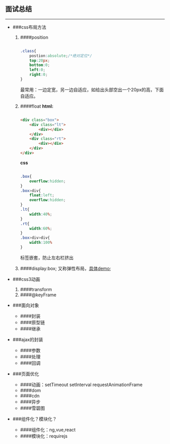 ## 面试总结

--------------

* ###css布局方法
    1. ####position

        ```css

        .class{
            postion:absolute;/*绝对定位*/
            top:20px;
            bottom:0;
            left:0;
            right:0;
        }
        ```
        最常用：一边定宽，另一边自适应，如给出头部空出一个20px的高，下面自适应。
    2. ####float
        **html:**
        ```html

        <div class="box">
            <div class="lt">
                <div></div>
            </div>
            <div class="rt">
                <div></div>
            </div>
        </div>

        ```

       **css**
        ```css

        .box{
            overflow:hidden;
        }
        .box>div{
            float:left;
            overflow:hidden;
        }
        .lt{
            width:40%;
        }
        .rt{
            width:60%;
        }
        .box>div>div{
            width:100%
        }
        ```
        标签嵌套，防止左右栏挤出
    3. ####display:box;
        又称弹性布局，[具体demo](https://github.com/Char-Ten/summarize/tree/master/box%E5%B8%83%E5%B1%80);

* ###css3动画
    1. ####transform
    2. ####@keyFrame
* ###面向对象
    * ####封装
    * ####原型链
    * ####继承
* ###ajax的封装
    * ####参数
    * ####处理
    * ####回调
* ###页面优化
    * ####动画：setTimeout setInterval requestAnimationFrame
    * ####dom
    * ####cdn
    * ####异步
    * ####雪碧图
* ###组件化？模块化？
    * ####组件化：ng,vue,react
    * ####模块化：requirejs
